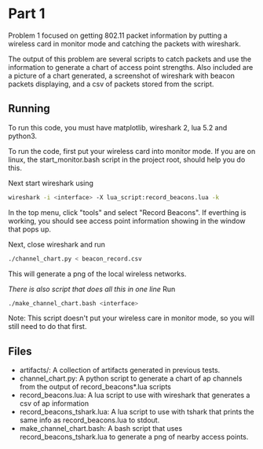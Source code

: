 # Part 1
Problem 1 focused on getting 802.11 packet information by putting a wireless
card in monitor mode and catching the packets with wireshark.

The output of this problem are several scripts to catch packets and use the
information to generate a chart of access point strengths.  Also included
are a picture of a chart generated, a screenshot of wireshark with beacon
packets displaying, and a csv of packets stored from the script.

## Running
To run this code, you must have matplotlib, wireshark 2, lua 5.2 and python3.

To run the code, first put your wireless card into monitor mode.  If you are
on linux, the start_monitor.bash script in the project root, should help you
do this.

Next start wireshark using
```bash
wireshark -i <interface> -X lua_script:record_beacons.lua -k
```
In the top menu, click "tools" and select "Record Beacons".  If everthing
is working, you should see access point information showing in the window
that pops up.

Next, close wireshark and run
```bash
./channel_chart.py < beacon_record.csv
```

This will generate a png of the local wireless networks.

*There is also script that does all this in one line*
Run
```bash
./make_channel_chart.bash <interface>
```
Note: This script doesn't put your wireless care in monitor mode, so you
will still need to do that first.

## Files
- artifacts/: A collection of artifacts generated in previous tests.
- channel_chart.py: A python script to generate a chart of ap channels from
the output of record_beacons*.lua scripts
- record_beacons.lua: A lua script to use with wireshark that generates a csv
of ap information
- record_beacons_tshark.lua: A lua script to use with tshark that prints the
same info as record_beacons.lua to stdout.
- make_channel_chart.bash: A bash script that uses record_beacons_tshark.lua
to generate a png of nearby access points.
